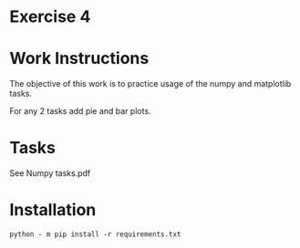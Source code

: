 # Exercise 4

# Work Instructions

The objective of this work is to practice usage of the numpy and matplotlib tasks. 

For any 2 tasks add pie and bar plots. 

# Tasks

See Numpy tasks.pdf

# Installation

`python - m pip install -r requirements.txt`
